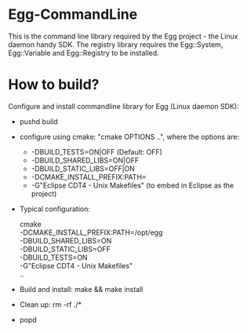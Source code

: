 # Egg-CommandLine

This is the command line library required by the Egg project - the Linux 
daemon handy SDK. The registry library requires the Egg::System, Egg::Variable
and Egg::Registry to be installed.

# How to build?

Configure and install commandline library for Egg (Linux daemon SDK):

  - pushd build

  - configure using cmake: "cmake OPTIONS ..", where the options are:

    * -DBUILD_TESTS=ON|OFF (Default: OFF)
    * -DBUILD_SHARED_LIBS=ON|OFF
    * -DBUILD_STATIC_LIBS=OFF|ON
    * -DCMAKE_INSTALL_PREFIX:PATH=<phoenix prefix>
    * -G"Eclipse CDT4 - Unix Makefiles" (to embed in Eclipse as the project)

  - Typical configuration:

    cmake \
        -DCMAKE_INSTALL_PREFIX:PATH=/opt/egg  \
	-DBUILD_SHARED_LIBS=ON \
	-DBUILD_STATIC_LIBS=OFF \
	-DBUILD_TESTS=ON \
        -G"Eclipse CDT4 - Unix Makefiles" \
        ..

  - Build and install: make && make install

  - Clean up: rm -rf ./*

  - popd
